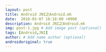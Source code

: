 ```yaml
---
layout: post
title: Android JNI之Android.mk
date:  2018-03-07 18:18:00 +0900  
description: Android JNI之Android.mk
img: post-1.jpg # Add image post (optional)
tags: [Android,JNI]
author: # Add name author (optional)
androidoriginal: true
---
```

